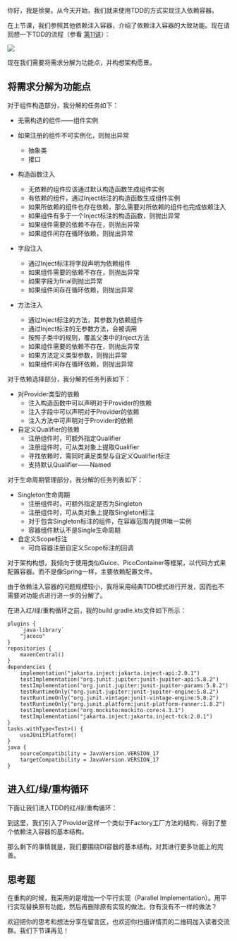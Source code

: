 你好，我是徐昊。从今天开始，我们就来使用TDD的方式实现注入依赖容器。

在上节课，我们参照其他依赖注入容器，介绍了依赖注入容器的大致功能。现在请回想一下TDD的流程（参看 [第11讲](https://time.geekbang.org/column/article/496703)）：

![](https://static001.geekbang.org/resource/image/a5/9c/a5a74d26cf9581064420d81cff7da89c.jpg?wh=2284x1285)

现在我们需要将需求分解为功能点，并构想架构愿景。

## 将需求分解为功能点

对于组件构造部分，我分解的任务如下：

- 无需构造的组件——组件实例

- 如果注册的组件不可实例化，则抛出异常
  - 抽象类
  - 接口
- 构造函数注入
  - 无依赖的组件应该通过默认构造函数生成组件实例
  - 有依赖的组件，通过Inject标注的构造函数生成组件实例
  - 如果所依赖的组件也存在依赖，那么需要对所依赖的组件也完成依赖注入
  - 如果组件有多于一个Inject标注的构造函数，则抛出异常
  - 如果组件需要的依赖不存在，则抛出异常
  - 如果组件间存在循环依赖，则抛出异常
- 字段注入
  - 通过Inject标注将字段声明为依赖组件
  - 如果组件需要的依赖不存在，则抛出异常
  - 如果字段为final则抛出异常
  - 如果组件间存在循环依赖，则抛出异常
- 方法注入
  - 通过Inject标注的方法，其参数为依赖组件
  - 通过Inject标注的无参数方法，会被调用
  - 按照子类中的规则，覆盖父类中的Inject方法
  - 如果组件需要的依赖不存在，则抛出异常
  - 如果方法定义类型参数，则抛出异常
  - 如果组件间存在循环依赖，则抛出异常

对于依赖选择部分，我分解的任务列表如下：

- 对Provider类型的依赖
  - 注入构造函数中可以声明对于Provider的依赖
  - 注入字段中可以声明对于Provider的依赖
  - 注入方法中可声明对于Provider的依赖
- 自定义Qualifier的依赖
  - 注册组件时，可额外指定Qualifier
  - 注册组件时，可从类对象上提取Qualifier
  - 寻找依赖时，需同时满足类型与自定义Qualifier标注
  - 支持默认Qualifier——Named

对于生命周期管理部分，我分解的任务列表如下：

- Singleton生命周期
  - 注册组件时，可额外指定是否为Singleton
  - 注册组件时，可从类对象上提取Singleton标注
  - 对于包含Singleton标注的组件，在容器范围内提供唯一实例
  - 容器组件默认不是Single生命周期
- 自定义Scope标注
  - 可向容器注册自定义Scope标注的回调

对于架构构想，我倾向于使用类似Guice、PicoContainer等框架，以代码方式来配置容器。而不是像Spring一样，主要依赖配置文件。

由于依赖注入容器的问题规模较小，我将采用经典TDD模式进行开发，因而也不需要对功能点进行进一步的分解了。

在进入红/绿/重构循环之前，我的build.gradle.kts文件如下所示：

```
plugins {
    `java-library`
    "jacoco"
}
repositories {
    mavenCentral()
}
dependencies {
    implementation("jakarta.inject:jakarta.inject-api:2.0.1")
    testImplementation("org.junit.jupiter:junit-jupiter-api:5.8.2")
    testImplementation("org.junit.jupiter:junit-jupiter-params:5.8.2")
    testRuntimeOnly("org.junit.jupiter:junit-jupiter-engine:5.8.2")
    testRuntimeOnly("org.junit.vintage:junit-vintage-engine:5.8.2")
    testRuntimeOnly("org.junit.platform:junit-platform-runner:1.8.2")
    testImplementation("org.mockito:mockito-core:4.3.1")
    testImplementation("jakarta.inject:jakarta.inject-tck:2.0.1")
}
tasks.withType<Test>() {
    useJUnitPlatform()
}
java {
    sourceCompatibility = JavaVersion.VERSION_17
    targetCompatibility = JavaVersion.VERSION_17
}

```

## 进入红/绿/重构循环

下面让我们进入TDD的红/绿/重构循环：

到这里，我们引入了Provider这样一个类似于Factory工厂方法的结构，得到了整个依赖注入容器的基本结构。

那么剩下的事情就是，我们要围绕DI容器的基本结构，对其进行更多功能上的完善。

## 思考题

在重构的时候，我采用的是增加一个平行实现（Parallel Implementation）。用平行实现替换原有功能，然后再删除原有实现的做法。你有没有不一样的做法？

欢迎把你的思考和想法分享在留言区，也欢迎你扫描详情页的二维码加入读者交流群。我们下节课再见！